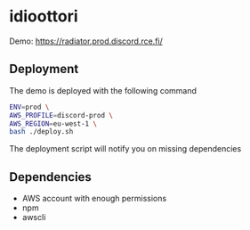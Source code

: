 # idioottori

Demo: https://radiator.prod.discord.rce.fi/

## Deployment

The demo is deployed with the following command

```sh
ENV=prod \
AWS_PROFILE=discord-prod \
AWS_REGION=eu-west-1 \
bash ./deploy.sh
```

The deployment script will notify you on missing dependencies

## Dependencies

- AWS account with enough permissions
- npm
- awscli
